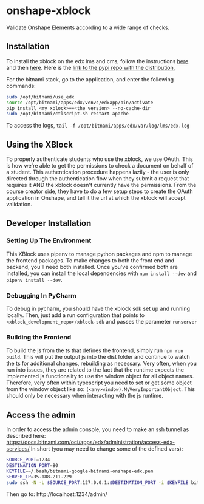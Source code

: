 # onshape-xblock
Validate Onshape Elements according to a wide range of checks. 

## Installation
To install the xblock on the edx lms and cms, follow the instructions 
[here](https://edx.readthedocs.io/projects/edx-installing-configuring-and-running/en/dogwood/configuration/install_xblock.html) and then [here](https://edx.readthedocs.io/projects/open-edx-building-and-running-a-course/en/latest/exercises_tools/enable_exercises_tools.html#enable-additional-exercises-and-tools).
Here is the [link to the pypi repo with the distribution.](https://pypi.org/project/onshape-xblock/)

For the bitnami stack, go to the application, and enter the following commands:
```bash
sudo /opt/bitnami/use_edx
source /opt/bitnami/apps/edx/venvs/edxapp/bin/activate
pip install <my_xblock>==<the_version> --no-cache-dir
sudo /opt/bitnami/ctlscript.sh restart apache

```

To access the logs, `tail -f /opt/bitnami/apps/edx/var/log/lms/edx.log`

## Using the XBlock
To properly authenticate students who use the xblock, we use OAuth. This is how we're able to get the permissions to check a document on behalf of a student. This authentication procedure happens lazily - the user is only directed through the authentication flow when they submit a request that requires it AND the xblock doesn't currently have the permissions. From the course creator side, they have to do a few setup steps to create the OAuth application in Onshape, and tell it the url at which the xblock will accept validation.

## Developer Installation
### Setting Up The Environment
This XBlock uses pipenv to manage python packages and npm to manage the frontend packages. To make changes to both the front end and backend, you'll need both installed. Once you've confirmed both are installed, you can install the local dependencies with `npm install --dev` and `pipenv install --dev`.
### Debugging In PyCharm
To debug in pycharm, you should have the xblock sdk set up and running locally. Then, just add a run configuration that points to `<xblock_development_repo>/xblock-sdk` and passes the parameter `runserver`
### Building the Frontend
To build the js from the ts that defines the frontend, simply run `npm run build`. This will put the output js into the dist folder and continue to watch the ts for additional changes, rebuilding as necessary. Very often, when you run into issues, they are related to the fact that the runtime expects the implemented js functionality to use the window object for all object names. Therefore, very often within typescript you need to set or get some object from the window object like so: `(<any>window).MyVeryImportantObject`. This should only be necessary when interacting with the js runtime.

## Access the admin
In order to access the admin console, you need to make an ssh tunnel as described here: https://docs.bitnami.com/oci/apps/edx/administration/access-edx-services/
In short (you may need to change some of the defined vars):

```bash
SOURCE_PORT=1234
DESTINATION_PORT=80
KEYFILE=~/.bash/bitnami-google-bitnami-onshape-edx.pem
SERVER_IP=35.188.211.229
sudo ssh -N -L $SOURCE_PORT:127.0.0.1:$DESTINATION_PORT -i $KEYFILE bitnami@$SERVER_IP
```

Then go to: http://localhost:1234/admin/

